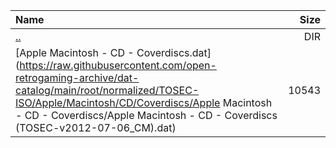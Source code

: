 |Name|Size|
|:---|---:|
|[..](../index.html)|DIR|
|[Apple Macintosh - CD - Coverdiscs.dat](https://raw.githubusercontent.com/open-retrogaming-archive/dat-catalog/main/root/normalized/TOSEC-ISO/Apple/Macintosh/CD/Coverdiscs/Apple Macintosh - CD - Coverdiscs/Apple Macintosh - CD - Coverdiscs (TOSEC-v2012-07-06_CM).dat)|10543|
